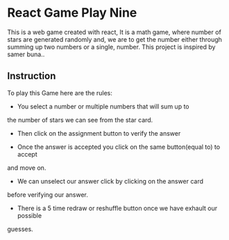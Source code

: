 # React Game Play Nine

This is a web game created with react, It is a math game, 
where number of stars are generated randomly and,
we are to get the number either through summing up two numbers or a single,
number. This project is inspired by samer buna..

## Instruction

To play this Game here are the rules:

* You select a number or multiple numbers that will sum up to

the number of stars we can see from the star card.

* Then click on the assignment button to verify the answer

* Once the answer is accepted you click on the same button(equal to) to accept 

and move on.

* We can unselect our answer click by clicking on the answer card

before verifying our answer.

* There is a 5 time redraw or reshuffle button once we have exhault our possible

guesses.
